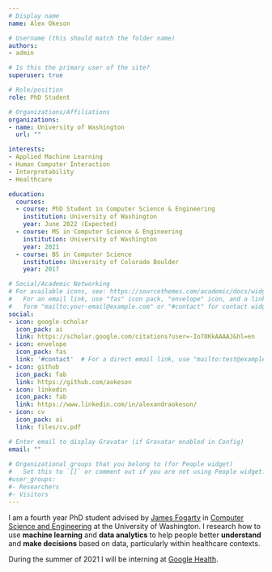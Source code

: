 ```yaml
---
# Display name
name: Alex Okeson

# Username (this should match the folder name)
authors:
- admin

# Is this the primary user of the site?
superuser: true

# Role/position
role: PhD Student 

# Organizations/Affiliations
organizations:
- name: University of Washington
  url: ""

interests:
- Applied Machine Learning
- Human Computer Interaction
- Interpretability
- Healthcare

education:
  courses:
  - course: PhD Student in Computer Science & Engineering
    institution: University of Washington
    year: June 2022 (Expected)
  - course: MS in Computer Science & Engineering
    institution: University of Washington
    year: 2021
  - course: BS in Computer Science
    institution: University of Colorado Boulder
    year: 2017

# Social/Academic Networking
# For available icons, see: https://sourcethemes.com/academic/docs/widgets/#icons
#   For an email link, use "fas" icon pack, "envelope" icon, and a link in the
#   form "mailto:your-email@example.com" or "#contact" for contact widget.
social:
- icon: google-scholar
  icon_pack: ai
  link: https://scholar.google.com/citations?user=-Io78KkAAAAJ&hl=en
- icon: envelope
  icon_pack: fas
  link: '#contact'  # For a direct email link, use "mailto:test@example.org".
- icon: github
  icon_pack: fab
  link: https://github.com/aokeson
- icon: linkedin
  icon_pack: fab
  link: https://www.linkedin.com/in/alexandraokeson/
- icon: cv
  icon_pack: ai
  link: files/cv.pdf

# Enter email to display Gravatar (if Gravatar enabled in Config)
email: ""
  
# Organizational groups that you belong to (for People widget)
#   Set this to `[]` or comment out if you are not using People widget.  
#user_groups:
#- Researchers
#- Visitors
---
```


I am a fourth year PhD student advised by [James Fogarty](https://homes.cs.washington.edu/~jfogarty/) in [Computer Science and Engineering](https://www.cs.washington.edu/) at the University of Washington. I research how to use **machine learning** and **data analytics** to help people better **understand** and **make decisions** based on data, particularly within healthcare contexts.

During the summer of 2021 I will be interning at [Google Health](https://health.google/).


